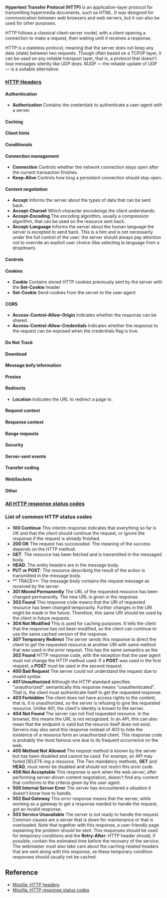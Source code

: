 **Hypertext Transfer Protocol (HTTP)** is an application-layer protocol for transmitting hypermedia documents, such as HTML. It was designed for communication between web browsers and web servers, but it can also be used for other purposes. 

HTTP follows a classical client-server model, with a client opening a connection to make a request, then waiting until it receives a response.

HTTP is a stateless protocol, meaning that the server does not keep any data (state) between two requests. Though often based on a TCP/IP layer, it can be used on any reliable transport layer, that is, a protocol that doesn't lose messages silently like UDP does. RUDP — the reliable update of UDP — is a suitable alternative.

### [HTTP Headers](https://developer.mozilla.org/en-US/docs/Web/HTTP/Headers)

#### Authentication

- **Authorization**
Contains the credentials to authenticate a user-agent with a server.

#### Caching

#### Client hints

#### Conditionals

#### Connection management

- **Connection**
Controls whether the network connection stays open after the current transaction finishes.
- **Keep-Alive**
Controls how long a persistent connection should stay open.

#### Content negotiation

- **Accept**
Informs the server about the types of data that can be sent back.
- **Accept-Charset**
Which character encodeings the client understands.
- **Accept-Encoding**
The encoding algorithm, usually a compression algorithm, that can be used on the resource sent back.
- **Accept-Language**
Informs the server about the human language the server is excepted to send back. This is a hint and is not necessarily under the full control of the user: the server should always pay attention not to override an explicit user choice (like selecting la language from a dropdown).

#### Controls

#### Cookies

- **Cookie**
Contains stored HTTP cookies previously sent by the server with the **Set-Cookie** header
- **Set-Cookie**
Send cookies from the server to the user-agent

#### CORS

- **Access-Control-Allow-Origin**
Indicates whether the response can be shared.
- **Access-Control-Allow-Credentials**
Indicates whether the response to the request can be exposed when the credentials flag is true.

#### Do Not Track

#### Download

#### Message bofy information

#### Proxies

#### Redirects

- **Location**
Indicates the URL to redirect a page to.

#### Request context

#### Response context

#### Range requests

#### Security

#### Server-sent events

#### Transfer coding

#### WebSockets

#### Other

### [All HTTP response status codes](https://developer.mozilla.org/en-US/docs/Web/HTTP/Status)

### List of common HTTP status codes
- **100 Continue**
This interim response indicates that everything so far is OK and that the client should continue the request, or ignore the response if the request is already finished.
- **200 OK**
The request has successded. The meaning of the success depends on the HTTP method:
- **GET**: The resource has been fetched and is transmitted in the messaged body.
- **HEAD**: The entity headers are in the message body.
- **PUT or POST**: The resource describing the result of the action is transmitted in the message body.
- ** TRACE**: The message body contains the request message as received by the server
- **301 Moved Permanently**
The URL of the requested resource has been changed permanently. The new URL is given in the response.
- **302 Found**
This response code means that the URI of requested resource has been changed temporarily. Further changes in the URI might be made in the future. Therefore, this same URI should be used by the client in future requests.
- **304 Not Modified**
This is used for caching purposes. It tells the client that the response has not been modified, so the client can continue to use the same cached version of the response.
- **307 Temporary Redirect**
The server sends this response to direct the client to get the requested resource at another URI with same method that was used in the prior request. This has the same semantics as the **302 Found** HTTP response code, with the exception that the user agent must not change the HTTP method used: If a **POST** was used in the first request, a **POST** must be used in the second request.
- **400 Bad Request**
The server could not understand the request due to invalid syntax
- **401 Unauthorized**
Although the HTTP standard specifies "unauthorized", semantically this response means "unauthenticated". That is, the client must authenticate itself to get the requested response.
- **403 Forbidden**
The client does not have access rights to the content; that is, it is unauthorized, so the server is refusing to give the requested resource. Unlike 401, the client's identity is known to the server.
- **404 Not Found**
The server can not find requested resource. In the browser, this means the URL is not recognized. In an API, this can also mean that the endpoint is valid but the reource itself does not exist. Servers may also send this response instead of 403 to hide the existence of a resource form an unauthorized client. This response code is probably the most famous one due to its frequent occurrence on the web.
- **405 Method Not Allowed**
The request method is known by the server but has been disabled and cannot be used. For exampe, an API may forbid DELETE-ing a resource. The Two mandatory methods, **GET** and **HEAD**, must never be disabled and should not reutrn this error code.
- **406 Not Acceptable**
This response is sent when the web server, after performing server-driven content negotiation, doesn't find any content that conforms to the criteria given by the user agent.
- **500 Internal Server Error**
The server has encountered a situation it doesn't know how to handle.
- **502 Bad Gateway**
This error response means that the server, while working as a gateway to get a response needed to handle the request, got an invalid response.
- **503 Service Unavailable**
The server is not ready to handle the request. Common causes are a server that is down for maintenance or that is overloaded. Note that together with this response, a user-friendly page explaining the problem should be sent. This responses should be used for temporary conditions and the **Retry-After**: HTTP header should, if possible, contain the estimated time before the recovery of the service. The webmaster must also take care about the caching-related headers that are sent along with this response, as these temporary condition responses should usually not be cached.

## Reference

- [Mozilla: HTTP headers](https://developer.mozilla.org/en-US/docs/Web/HTTP/Headers)
- [Mozilla: HTTP response status codes](https://developer.mozilla.org/en-US/docs/Web/HTTP/Status)